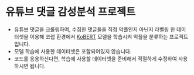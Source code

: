 # 유튜브 댓글 감성분석 프로젝트
* 유튜브 댓글을 크롤링하여, 수집한 댓글들을 직접 악플인지 아닌지 라벨링 한 데이터셋을 이용해 코랩 환경에서 [KoBERT](https://github.com/SKTBrain/KoBERT) 모델을 학습시켜 악플을 분류하는 프로젝트입니다.
* 모델 학습에 사용한 데이터셋은 포함되어있지 않습니다.
* 코드를 응용하신다면, 학습에 사용할 데이터셋을 준비해서 적절하게 수정하여 사용하시면 됩니다.
